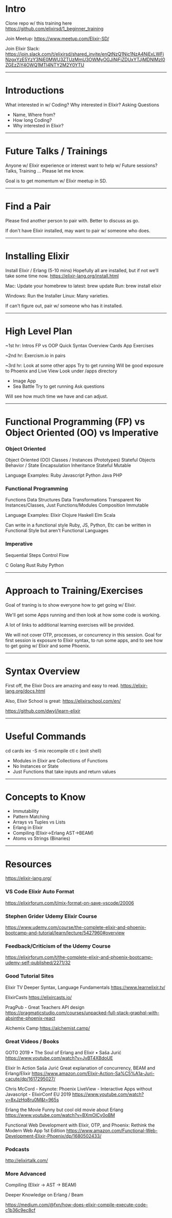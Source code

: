 # Intro

Clone repo w/ this training here
https://github.com/elixirsd/1_beginner_training

Join Meetup:
https://www.meetup.com/Elixir-SD/

Join Elixir Slack:
https://join.slack.com/t/elixirsd/shared_invite/enQtNzQ1Njc1NzA4NjExLWFiNzgxYzE5YzY3NjE0MWU3ZTUzMmU3OWMyOGJiNjFiZDUxYTJjMDNlMzI0ZGEzZjY4OWQ1MTI4NTY2M2Y0YTU

---

# Introductions

What interested in w/ Coding? Why interested in Elixir?
Asking Questions

- Name, Where from?
- How long Coding?
- Why interested in Elixir?

---

# Future Talks / Trainings

Anyone w/ Elixir experience or interest want to help w/ Future sessions?
Talks, Training ... Please let me know.

Goal is to get momentum w/ Elixir meetup in SD.

---

# Find a Pair

Please find another person to pair with.
Better to discuss as go.

If don't have Elixir installed, may want to pair w/ someone who does.

---

# Installing Elixir

Install Elixir / Erlang (5-10 mins)
Hopefully all are installed, but if not we’ll take some time now.
https://elixir-lang.org/install.html

Mac:
Update your homebrew to latest: brew update
Run: brew install elixir

Windows: Run the Installer
Linux: Many varieties.

If can't figure out, pair w/ someone who has it installed.

---

# High Level Plan

~1st hr:
Intros
FP vs OOP
Quick Syntax Overview
Cards App Exercises

~2nd hr:
Exercism.io in pairs

~3rd hr:
Look at some other apps
Try to get running
Will be good exposure to Phoenix and Live View
Look under /apps directory

- Image App
- Sea Battle
  Try to get running
  Ask questions

Will see how much time we have and can adjust.

---

# Functional Programming (FP) vs Object Oriented (OO) vs Imperative

### Object Oriented

Object Oriented (OO)
Classes / Instances (Prototypes)
Stateful Objects
Behavior / State
Encapsulation
Inheritance
Stateful
Mutable

Language Examples:
Ruby
Javascript
Python
Java
PHP

### Functional Programming

Functions
Data Structures
Data Transformations
Transparent
No Instances/Classes, Just Functions/Modules
Composition
Immutable

Language Examples:
Elixir
Clojure
Haskell
Elm
Scala

Can write in a functional style
Ruby, JS, Python, Etc can be written in Functional Style but aren't Functional Languages

### Imperative

Sequential Steps
Control Flow

C
Golang
Rust
Ruby
Python

---

# Approach to Training/Exercises

Goal of traning is to show everyone how to get going w/ Elixir.

We'll get some Apps running and then look at how some code is working.

A lot of links to additional learning exercises will be provided.

We will not cover OTP, processes, or concurrency in this session.
Goal for first session is exposure to Elixir syntax, to run some apps, and to see how to get going w/ Elixir and some Phoenix.

---

# Syntax Overview

First off, the Elixir Docs are amazing and easy to read.
https://elixir-lang.org/docs.html

Also, Elixir School is great:
https://elixirschool.com/en/

https://github.com/dwyl/learn-elixir

---

# Useful Commands

cd cards
iex -S mix
recompile
ctl c (exit shell)

- Modules in Elixir are Collections of Functions
- No Instances or State
- Just Functions that take inputs and return values

---

# Concepts to Know

- Immutability
- Pattern Matching
- Arrays vs Tuples vs Lists
- Erlang in Elixir
- Compiling (Elixir->Erlang AST->BEAM)
- Atoms vs Strings (Binaries)

---

# Resources

https://elixir-lang.org/

### VS Code Elixir Auto Format

https://elixirforum.com/t/mix-format-on-save-vscode/20006

### Stephen Grider Udemy Elixir Course

https://www.udemy.com/course/the-complete-elixir-and-phoenix-bootcamp-and-tutorial/learn/lecture/5427960#overview

### Feedback/Criticism of the Udemy Course

https://elixirforum.com/t/the-complete-elixir-and-phoenix-bootcamp-udemy-self-published/2271/32

### Good Tutorial Sites

Elixir TV
Deeper Syntax, Language Fundamentals
https://www.learnelixir.tv/

ElixirCasts
https://elixircasts.io/

PragPub - Great Teachers
API design
https://pragmaticstudio.com/courses/unpacked-full-stack-graphql-with-absinthe-phoenix-react

Alchemix Camp
https://alchemist.camp/

### Great Videos / Books

GOTO 2019 • The Soul of Erlang and Elixir • Saša Jurić
https://www.youtube.com/watch?v=JvBT4XBdoUE

Elixir In Action Saša Jurić
Great explanation of concurrency, BEAM and Erlang/Elixir
https://www.amazon.com/Elixir-Action-Sa%C5%A1a-Juri-cacute/dp/1617295027/

Chris McCord - Keynote: Phoenix LiveView - Interactive Apps without Javascript - ElixirConf EU 2019
https://www.youtube.com/watch?v=8xJzHq8ru0M&t=965s

Erlang the Movie
Funny but cool old movie about Erlang
https://www.youtube.com/watch?v=BXmOlCy0oBM

Functional Web Development with Elixir, OTP, and Phoenix: Rethink the Modern Web App 1st Edition
https://www.amazon.com/Functional-Web-Development-Elixir-Phoenix/dp/1680502433/

### Podcasts

http://elixirtalk.com/

### More Advanced

Compiling (Elixir -> AST -> BEAM)

Deeper Knowledge on Erlang / Beam

https://medium.com/@fxn/how-does-elixir-compile-execute-code-c1b36c9ec8cf
